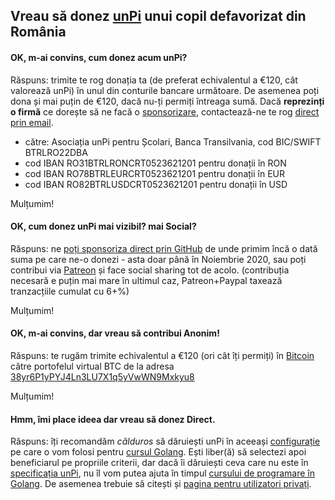 ## Vreau să donez [unPi](https://www.unpi.ro/) unui copil defavorizat din România

#### OK, m-ai convins, cum donez acum unPi?

Răspuns: trimite te rog donația ta (de preferat echivalentul a €120, cât valorează unPi) în unul din conturile bancare următoare. De asemenea poți dona și mai puțin de €120, dacă nu-ți permiți întreaga sumă. Dacă **reprezinți o firmă**  ce dorește să ne facă o [sponsorizare](https://educatiefinanciara.techsoup.ro/sponsorizare/), contactează-ne te rog [direct prin email](mailto:donez@unpi.ro?subject=vreau%20sa%20donez%20unPi).

- către: Asociația unPi pentru Școlari, Banca Transilvania, cod BIC/SWIFT BTRLRO22DBA
- cod IBAN RO31BTRLRONCRT0523621201 pentru donații în RON
- cod IBAN RO78BTRLEURCRT0523621201 pentru donații în EUR
- cod IBAN RO82BTRLUSDCRT0523621201 pentru donații în USD

Mulțumim!

#### OK, cum donez unPi mai vizibil? mai Social?

Răspuns: ne [poți sponsoriza direct prin GitHub](https://github.com/sponsors/cipy) de unde primim încă o dată suma pe care ne-o donezi - asta doar până în Noiembrie 2020, sau poți contribui via [Patreon](https://www.patreon.com/unPi) și face social sharing tot de acolo. (contribuția necesară e puțin mai mare în ultimul caz, Patreon+Paypal taxează tranzacțiile cumulat cu 6+%)

Mulțumim!

#### OK, m-ai convins, dar vreau să contribui Anonim!

Răspuns: te rugăm trimite echivalentul a €120 (ori cât îți permiți) în [Bitcoin](https://bitcoin.org/ro/) către portofelul virtual BTC de la adresa [38yr6P1yPYJ4Ln3LU7X1q5yVwWN9Mxkyu8](https://www.blockchain.com/btc/address/38yr6P1yPYJ4Ln3LU7X1q5yVwWN9Mxkyu8)

Mulțumim!

#### Hmm, îmi place ideea dar vreau să donez Direct.

Răspuns: îți recomandăm _călduros_ să dăruiești unPi în aceeași [configurație](https://www.unpi.ro/spec/) pe care o vom folosi pentru [cursul Golang](https://go.unpi.ro/). Ești liber(ă) să selectezi apoi beneficiarul pe propriile criterii, dar dacă îi dăruiești ceva care nu este în [specificația unPi](https://www.unpi.ro/spec/), nu îl vom putea ajuta în timpul [cursului de programare în Golang](https://go.unpi.ro/). De asemenea trebuie să citești și [pagina pentru utilizatori privați](https://www.unpi.ro/privat/).

